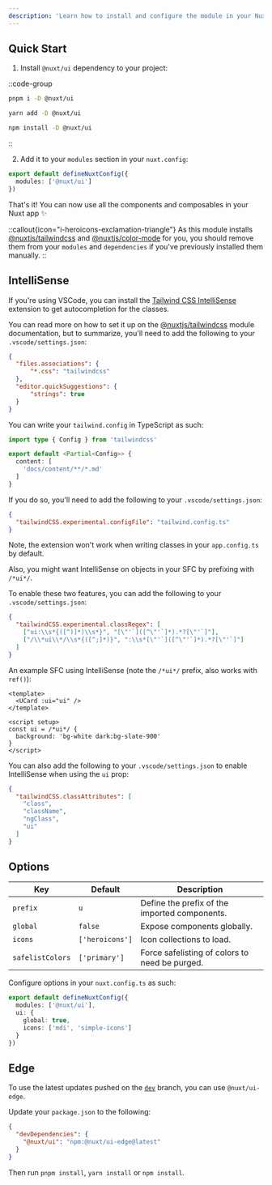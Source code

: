 ```yaml
---
description: 'Learn how to install and configure the module in your Nuxt app.'
---
```


## Quick Start

1. Install `@nuxt/ui` dependency to your project:

::code-group

```sh [pnpm]
pnpm i -D @nuxt/ui
```

```bash [yarn]
yarn add -D @nuxt/ui
```

```bash [npm]
npm install -D @nuxt/ui
```

::

2. Add it to your `modules` section in your `nuxt.config`:

```ts [nuxt.config]
export default defineNuxtConfig({
  modules: ['@nuxt/ui']
})
```

That's it! You can now use all the components and composables in your Nuxt app ✨

::callout{icon="i-heroicons-exclamation-triangle"}
As this module installs [@nuxtjs/tailwindcss](https://tailwindcss.nuxtjs.org/) and [@nuxtjs/color-mode](https://color-mode.nuxtjs.org/) for you, you should remove them from your `modules` and `dependencies` if you've previously installed them manually.
::

## IntelliSense

If you're using VSCode, you can install the [Tailwind CSS IntelliSense](https://marketplace.visualstudio.com/items?itemName=bradlc.vscode-tailwindcss) extension to get autocompletion for the classes.

You can read more on how to set it up on the [@nuxtjs/tailwindcss](https://tailwindcss.nuxtjs.org/tailwind/editor-support) module documentation, but to summarize, you'll need to add the following to your `.vscode/settings.json`:

```json [.vscode/settings.json]
{
  "files.associations": {
      "*.css": "tailwindcss"
  },
  "editor.quickSuggestions": {
      "strings": true
  }
}
```

You can write your `tailwind.config` in TypeScript as such:

```ts [tailwind.config.ts]
import type { Config } from 'tailwindcss'

export default <Partial<Config>> {
  content: [
    'docs/content/**/*.md'
  ]
}
```

If you do so, you'll need to add the following to your `.vscode/settings.json`:

```json [.vscode/settings.json]
{
  "tailwindCSS.experimental.configFile": "tailwind.config.ts"
}
```

Note, the extension won't work when writing classes in your `app.config.ts` by default.

Also, you might want IntelliSense on objects in your SFC by prefixing with `/*ui*/`.

To enable these two features, you can add the following to your `.vscode/settings.json`:

```json [.vscode/settings.json]
{
  "tailwindCSS.experimental.classRegex": [
    ["ui:\\s*{([^)]*)\\s*}", "[\"'`]([^\"'`]*).*?[\"'`]"],
    ["/\\*ui\\*/\\s*{([^;]*)}", ":\\s*[\"'`]([^\"'`]*).*?[\"'`]"]
  ]
}
```

An example SFC using IntelliSense (note the `/*ui*/` prefix, also works with `ref()`):

```vue [example.vue]
<template>
  <UCard :ui="ui" />
</template>

<script setup>
const ui = /*ui*/ {
  background: 'bg-white dark:bg-slate-900'
}
</script>
```

You can also add the following to your `.vscode/settings.json` to enable IntelliSense when using the `ui` prop:

```json [.vscode/settings.json]
{
  "tailwindCSS.classAttributes": [
    "class",
    "className",
    "ngClass",
    "ui"
  ]
}
```

## Options

| Key                      | Default                | Description                                      |
| ------------------------ | ---------------------- | ------------------------------------------------ |
| `prefix`                 | `u`                    | Define the prefix of the imported components.    |
| `global`                 | `false`                | Expose components globally.                      |
| `icons`                  | `['heroicons']`        | Icon collections to load.                        |
| `safelistColors`         | `['primary']`          | Force safelisting of colors to need be purged.   |

Configure options in your `nuxt.config.ts` as such:

```ts [nuxt.config.ts]
export default defineNuxtConfig({
  modules: ['@nuxt/ui'],
  ui: {
    global: true,
    icons: ['mdi', 'simple-icons']
  }
})
```

## Edge

To use the latest updates pushed on the [`dev`](https://github.com/nuxt/ui/tree/dev) branch, you can use `@nuxt/ui-edge`.

Update your `package.json` to the following:

```json [package.json]
{
  "devDependencies": {
    "@nuxt/ui": "npm:@nuxt/ui-edge@latest"
  }
}
```

Then run `pnpm install`, `yarn install` or `npm install`.
